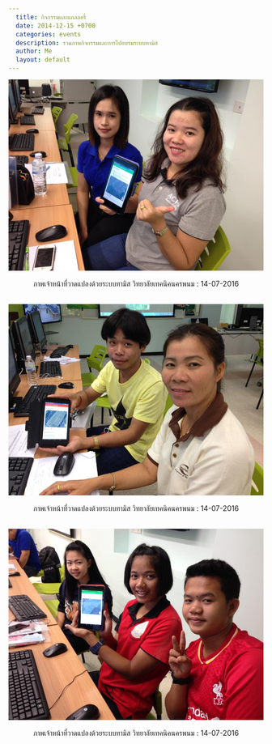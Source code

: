 ```yaml
---
  title: กิจกรรมและแกลลอรี่
  date: 2014-12-15 +0700		  
  categories: events		
  description: รวมภาพกิจกรรมและการไปอบรมระบบทามิส
  author: Me		 
  layout: default
---
```


<div style="text-align:center" markdown="1">
<img src="/pics/events/14072016/14072016-01.jpg" alt="events" style="width: 600px; "/>    


ภาพเจ้าหน้าที่วาดแปลงด้วยระบบทามิส วิทยาลัยเทคนิคนครพนม : 14-07-2016
<br>  <br>

<img src="/pics/events/14072016/14072016-02.jpg" alt="events" style="width: 600px; "/>    

ภาพเจ้าหน้าที่วาดแปลงด้วยระบบทามิส วิทยาลัยเทคนิคนครพนม : 14-07-2016
<br> <br>

<img src="/pics/events/14072016/14072016-03.jpg" alt="events" style="width: 600px; "/>    

ภาพเจ้าหน้าที่วาดแปลงด้วยระบบทามิส วิทยาลัยเทคนิคนครพนม : 14-07-2016
</div>
